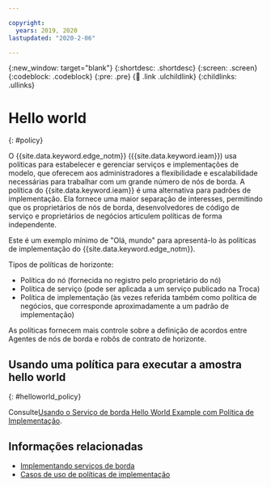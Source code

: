 ```yaml
---

copyright:
  years: 2019, 2020
lastupdated: "2020-2-06"

---
```


{:new_window: target="blank"}
{:shortdesc: .shortdesc}
{:screen: .screen}
{:codeblock: .codeblock}
{:pre: .pre}
{:child: .link .ulchildlink}
{:childlinks: .ullinks}

# Hello world
{: #policy}

O {{site.data.keyword.edge_notm}} ({{site.data.keyword.ieam}}) usa políticas para estabelecer e gerenciar serviços e implementações de modelo, que oferecem aos administradores a flexibilidade e escalabilidade necessárias para trabalhar com um grande número de nós de borda. A política do {{site.data.keyword.ieam}} é uma alternativa para padrões de implementação. Ela fornece uma maior separação de interesses, permitindo que os proprietários de nós de borda, desenvolvedores de código de serviço e proprietários de negócios articulem políticas de forma independente.

Este é um exemplo mínimo de "Olá, mundo" para apresentá-lo às políticas de implementação do {{site.data.keyword.edge_notm}}.

Tipos de políticas de horizonte:

* Política do nó (fornecida no registro pelo proprietário do nó)
* Política de serviço (pode ser aplicada a um serviço publicado na Troca)
* Política de implementação (às vezes referida também como política de negócios, que corresponde aproximadamente a um padrão de implementação)

As políticas fornecem mais controle sobre a definição de acordos entre Agentes de nós de borda e robôs de contrato de horizonte.

## Usando uma política para executar a amostra hello world
{: #helloworld_policy}

Consulte[Usando o Serviço de borda Hello World Example com Política de Implementação](https://github.com/open-horizon/examples/blob/master/edge/services/helloworld/PolicyRegister.md#using-the-hello-world-example-edge-service-with-deployment-policy).

## Informações relacionadas

* [Implementando serviços de borda](../using_edge_services/detailed_policy.md)
* [Casos de uso de políticas de implementação](../using_edge_services/policy_user_cases.md)
